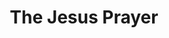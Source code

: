 ---
title: The Jesus Prayer
weight: 3
type: docs
prev: prayer-book/upon-waking
next: prayer-book/for-every-need
toc: false
---